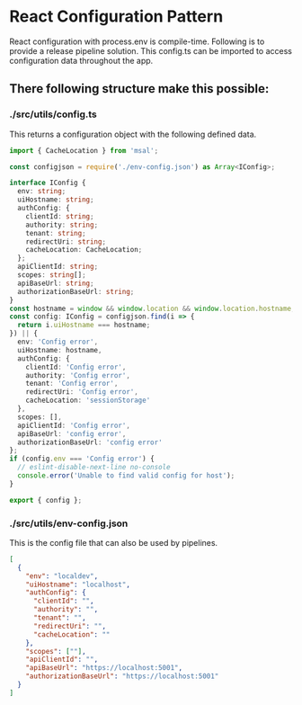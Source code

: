 # React Configuration Pattern

React configuration with process.env is compile-time. Following is to provide a release pipeline solution. This config.ts can be imported to access configuration data throughout the app.

## There following structure make this possible:

### ./src/utils/config.ts

This returns a configuration object with the following defined data.

```ts
import { CacheLocation } from 'msal';

const configjson = require('./env-config.json') as Array<IConfig>;

interface IConfig {
  env: string;
  uiHostname: string;
  authConfig: {
    clientId: string;
    authority: string;
    tenant: string;
    redirectUri: string;
    cacheLocation: CacheLocation;
  };
  apiClientId: string;
  scopes: string[];
  apiBaseUrl: string;
  authorizationBaseUrl: string;
}
const hostname = window && window.location && window.location.hostname;
const config: IConfig = configjson.find(i => {
  return i.uiHostname === hostname;
}) || {
  env: 'Config error',
  uiHostname: hostname,
  authConfig: {
    clientId: 'Config error',
    authority: 'Config error',
    tenant: 'Config error',
    redirectUri: 'Config error',
    cacheLocation: 'sessionStorage'
  },
  scopes: [],
  apiClientId: 'Config error',
  apiBaseUrl: 'config error',
  authorizationBaseUrl: 'config error'
};
if (config.env === 'Config error') {
  // eslint-disable-next-line no-console
  console.error('Unable to find valid config for host');
}

export { config };
```

### ./src/utils/env-config.json

This is the config file that can also be used by pipelines.

```json
[
  {
    "env": "localdev",
    "uiHostname": "localhost",
    "authConfig": {
      "clientId": "",
      "authority": "",
      "tenant": "",
      "redirectUri": "",
      "cacheLocation": ""
    },
    "scopes": [""],
    "apiClientId": "",
    "apiBaseUrl": "https://localhost:5001",
    "authorizationBaseUrl": "https://localhost:5001"
  }
]
```

